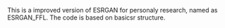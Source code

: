 This is a improved version of ESRGAN for personaly research, named as ESRGAN_FFL.
The code is based on basicsr structure.



